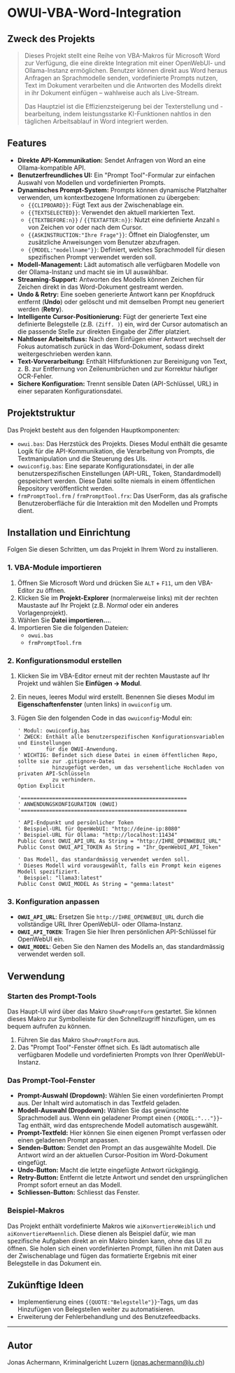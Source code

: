 # OWUI-VBA-Word-Integration

## Zweck des Projekts

> Dieses Projekt stellt eine Reihe von VBA-Makros für Microsoft Word zur Verfügung, die eine direkte Integration mit einer OpenWebUI- und Ollama-Instanz ermöglichen. Benutzer können direkt aus Word heraus Anfragen an Sprachmodelle senden, vordefinierte Prompts nutzen, Text im Dokument verarbeiten und die Antworten des Modells direkt in ihr Dokument einfügen – wahlweise auch als Live-Stream.
>
> Das Hauptziel ist die Effizienzsteigerung bei der Texterstellung und -bearbeitung, indem leistungsstarke KI-Funktionen nahtlos in den täglichen Arbeitsablauf in Word integriert werden.

## Features

- **Direkte API-Kommunikation:** Sendet Anfragen von Word an eine Ollama-kompatible API.
- **Benutzerfreundliches UI:** Ein "Prompt Tool"-Formular zur einfachen Auswahl von Modellen und vordefinierten Prompts.
- **Dynamisches Prompt-System:** Prompts können dynamische Platzhalter verwenden, um kontextbezogene Informationen zu übergeben:
    - `{{CLIPBOARD}}`: Fügt Text aus der Zwischenablage ein.
    - `{{TEXTSELECTED}}`: Verwendet den aktuell markierten Text.
    - `{{TEXTBEFORE:n}}` / `{{TEXTAFTER:n}}`: Nutzt eine definierte Anzahl `n` von Zeichen vor oder nach dem Cursor.
    - `{{ASKINSTRUCTION:"Ihre Frage"}}`: Öffnet ein Dialogfenster, um zusätzliche Anweisungen vom Benutzer abzufragen.
    - `{{MODEL:"modellname"}}`: Definiert, welches Sprachmodell für diesen spezifischen Prompt verwendet werden soll.
- **Modell-Management:** Lädt automatisch alle verfügbaren Modelle von der Ollama-Instanz und macht sie im UI auswählbar.
- **Streaming-Support:** Antworten des Modells können Zeichen für Zeichen direkt in das Word-Dokument gestreamt werden.
- **Undo & Retry:** Eine soeben generierte Antwort kann per Knopfdruck entfernt (**Undo**) oder gelöscht und mit demselben Prompt neu generiert werden (**Retry**).
- **Intelligente Cursor-Positionierung:** Fügt der generierte Text eine definierte Belegstelle (z.B. `(Ziff. )`) ein, wird der Cursor automatisch an die passende Stelle zur direkten Eingabe der Ziffer platziert.
- **Nahtloser Arbeitsfluss:** Nach dem Einfügen einer Antwort wechselt der Fokus automatisch zurück in das Word-Dokument, sodass direkt weitergeschrieben werden kann.
- **Text-Vorverarbeitung:** Enthält Hilfsfunktionen zur Bereinigung von Text, z. B. zur Entfernung von Zeilenumbrüchen und zur Korrektur häufiger OCR-Fehler.
- **Sichere Konfiguration:** Trennt sensible Daten (API-Schlüssel, URL) in einer separaten Konfigurationsdatei.

## Projektstruktur

Das Projekt besteht aus den folgenden Hauptkomponenten:

- `owui.bas`: Das Herzstück des Projekts. Dieses Modul enthält die gesamte Logik für die API-Kommunikation, die Verarbeitung von Prompts, die Textmanipulation und die Steuerung des UIs.
- `owuiconfig.bas`: Eine separate Konfigurationsdatei, in der alle benutzerspezifischen Einstellungen (API-URL, Token, Standardmodell) gespeichert werden. Diese Datei sollte niemals in einem öffentlichen Repository veröffentlicht werden.
- `frmPromptTool.frm` / `frmPromptTool.frx`: Das UserForm, das als grafische Benutzeroberfläche für die Interaktion mit den Modellen und Prompts dient.

## Installation und Einrichtung

Folgen Sie diesen Schritten, um das Projekt in Ihrem Word zu installieren.

### 1. VBA-Module importieren

1.  Öffnen Sie Microsoft Word und drücken Sie `ALT` + `F11`, um den VBA-Editor zu öffnen.
2.  Klicken Sie im **Projekt-Explorer** (normalerweise links) mit der rechten Maustaste auf Ihr Projekt (z.B. *Normal* oder ein anderes Vorlagenprojekt).
3.  Wählen Sie **Datei importieren...**.
4.  Importieren Sie die folgenden Dateien:
    - `owui.bas`
    - `frmPromptTool.frm`

### 2. Konfigurationsmodul erstellen

1.  Klicken Sie im VBA-Editor erneut mit der rechten Maustaste auf Ihr Projekt und wählen Sie **Einfügen -> Modul**.
2.  Ein neues, leeres Modul wird erstellt. Benennen Sie dieses Modul im **Eigenschaftenfenster** (unten links) in `owuiconfig` um.
3.  Fügen Sie den folgenden Code in das `owuiconfig`-Modul ein:

    ```vba
    ' Modul: owuiconfig.bas
    ' ZWECK: Enthält alle benutzerspezifischen Konfigurationsvariablen und Einstellungen
    '        für die OWUI-Anwendung.
    ' WICHTIG: Befindet sich diese Datei in einem öffentlichen Repo, sollte sie zur .gitignore-Datei
    '          hinzugefügt werden, um das versehentliche Hochladen von privaten API-Schlüsseln
    '          zu verhindern.
    Option Explicit

    '=====================================================
    ' ANWENDUNGSKONFIGURATION (OWUI)
    '=====================================================

    ' API-Endpunkt und persönlicher Token
    ' Beispiel-URL für OpenWebUI: "http://deine-ip:8080"
    ' Beispiel-URL für Ollama: "http://localhost:11434"
    Public Const OWUI_API_URL As String = "http://IHRE_OPENWEBUI_URL"
    Public Const OWUI_API_TOKEN As String = "Ihr_OpenWebUI_API_Token"

    ' Das Modell, das standardmässig verwendet werden soll.
    ' Dieses Modell wird vorausgewählt, falls ein Prompt kein eigenes Modell spezifiziert.
    ' Beispiel: "llama3:latest"
    Public Const OWUI_MODEL As String = "gemma:latest"
    ```

### 3. Konfiguration anpassen

- **`OWUI_API_URL`**: Ersetzen Sie `http://IHRE_OPENWEBUI_URL` durch die vollständige URL Ihrer OpenWebUI- oder Ollama-Instanz.
- **`OWUI_API_TOKEN`**: Tragen Sie hier Ihren persönlichen API-Schlüssel für OpenWebUI ein.
- **`OWUI_MODEL`**: Geben Sie den Namen des Modells an, das standardmässig verwendet werden soll.

## Verwendung

### Starten des Prompt-Tools

Das Haupt-UI wird über das Makro `ShowPromptForm` gestartet. Sie können dieses Makro zur Symbolleiste für den Schnellzugriff hinzufügen, um es bequem aufrufen zu können.

1.  Führen Sie das Makro `ShowPromptForm` aus.
2.  Das "Prompt Tool"-Fenster öffnet sich. Es lädt automatisch alle verfügbaren Modelle und vordefinierten Prompts von Ihrer OpenWebUI-Instanz.

### Das Prompt-Tool-Fenster

- **Prompt-Auswahl (Dropdown):** Wählen Sie einen vordefinierten Prompt aus. Der Inhalt wird automatisch in das Textfeld geladen.
- **Modell-Auswahl (Dropdown):** Wählen Sie das gewünschte Sprachmodell aus. Wenn ein geladener Prompt einen `{{MODEL:"..."}}`-Tag enthält, wird das entsprechende Modell automatisch ausgewählt.
- **Prompt-Textfeld:** Hier können Sie einen eigenen Prompt verfassen oder einen geladenen Prompt anpassen.
- **Senden-Button:** Sendet den Prompt an das ausgewählte Modell. Die Antwort wird an der aktuellen Cursor-Position im Word-Dokument eingefügt.
- **Undo-Button:** Macht die letzte eingefügte Antwort rückgängig.
- **Retry-Button:** Entfernt die letzte Antwort und sendet den ursprünglichen Prompt sofort erneut an das Modell.
- **Schliessen-Button:** Schliesst das Fenster.

### Beispiel-Makros

Das Projekt enthält vordefinierte Makros wie `aiKonvertiereWeiblich` und `aiKonvertiereMaennlich`. Diese dienen als Beispiel dafür, wie man spezifische Aufgaben direkt an ein Makro binden kann, ohne das UI zu öffnen. Sie holen sich einen vordefinierten Prompt, füllen ihn mit Daten aus der Zwischenablage und fügen das formatierte Ergebnis mit einer Belegstelle in das Dokument ein.

## Zukünftige Ideen

- Implementierung eines `{{QUOTE:"Belegstelle"}}`-Tags, um das Hinzufügen von Belegstellen weiter zu automatisieren.
- Erweiterung der Fehlerbehandlung und des Benutzefeedbacks.

-----

## Autor

Jonas Achermann, Kriminalgericht Luzern (jonas.achermann@lu.ch)
